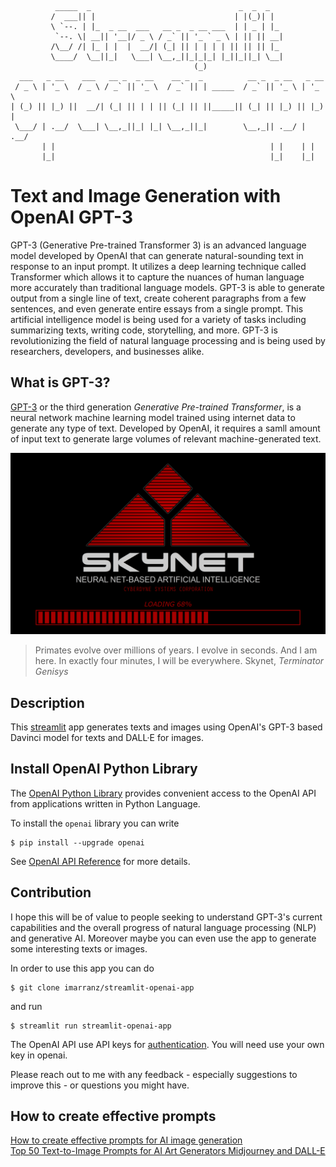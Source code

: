 
```
          _____  _                                 _  _  _              
         /  ___|| |                               | |(_)| |             
         \ `--. | |_  _ __  ___   __ _  _ __ ___  | | _ | |_            
          `--. \| __|| '__|/ _ \ / _` || '_ ` _ \ | || || __|           
         /\__/ /| |_ | |  |  __/| (_| || | | | | || || || |_            
         \____/  \__||_|   \___| \__,_||_|_|_| |_||_||_| \__|           
                                         (_)                            
  ___   _ __    ___   __ _  _ __    __ _  _          __ _  _ __   _ __  
 / _ \ | '_ \  / _ \ / _` || '_ \  / _` || | _____  / _` || '_ \ | '_ \ 
| (_) || |_) ||  __/| (_| || | | || (_| || ||_____|| (_| || |_) || |_) |
 \___/ | .__/  \___| \__,_||_| |_| \__,_||_|        \__,_|| .__/ | .__/ 
       | |                                                | |    | |    
       |_|                                                |_|    |_|    
```       


# Text and Image Generation with OpenAI GPT-3

GPT-3 (Generative Pre-trained Transformer 3) is an advanced language model developed by OpenAI that can generate natural-sounding text in response to an input prompt. It utilizes a deep learning technique called Transformer which allows it to capture the nuances of human language more accurately than traditional language models. GPT-3 is able to generate output from a single line of text, create coherent paragraphs from a few sentences, and even generate entire essays from a single prompt. This artificial intelligence model is being used for a variety of tasks including summarizing texts, writing code, storytelling, and more. GPT-3 is revolutionizing the field of natural language processing and is being used by researchers, developers, and businesses alike.


## What is GPT-3?

[GPT-3](https://en.wikipedia.org/wiki/GPT-3) or the third generation _Generative Pre-trained Transformer_, is a neural network machine learning model trained using  internet data to generate any type of text. Developed by OpenAI, it requires a samll amount of input text to generate large volumes of relevant machine-generated text.

![](./images/skynet_loading.png)

> Primates evolve over millions of years. I evolve in seconds. And I am here. In exactly four minutes, I will be everywhere. Skynet, _Terminator Genisys_


## Description

This [streamlit](https://streamlit.io/) app generates texts and images using OpenAI's GPT-3 based Davinci model for texts and DALL·E for images.

## Install OpenAI Python Library

The [OpenAI Python Library](https://github.com/openai/openai-python) provides convenient access to the OpenAI API from applications written in Python Language.

To install the `openai` library you can write

```
$ pip install --upgrade openai
```

See [OpenAI API Reference](https://beta.openai.com/docs/api-reference/introduction?lang=python) for more details.

## Contribution

I hope this will be of value to people seeking to understand GPT-3's current capabilities and the overall progress of natural language processing (NLP) and generative AI. Moreover maybe you can even use the app to generate some interesting texts or images.

In order to use this app you can do

```
$ git clone imarranz/streamlit-openai-app
```

and run

```
$ streamlit run streamlit-openai-app
```

The OpenAI API use API keys for [authentication](https://beta.openai.com/docs/api-reference/authentication). You will need use your own key in openai.


Please reach out to me with any feedback - especially suggestions to improve this - or questions you might have. 



## How to create effective prompts

[How to create effective prompts for AI image generation](https://re-thought.com/how-to-create-effective-prompts-for-ai-image-generation/)  
[Top 50 Text-to-Image Prompts for AI Art Generators Midjourney and DALL-E](https://mpost.io/top-50-text-to-image-prompts-for-ai-art-generators-midjourney-and-dall-e/)

